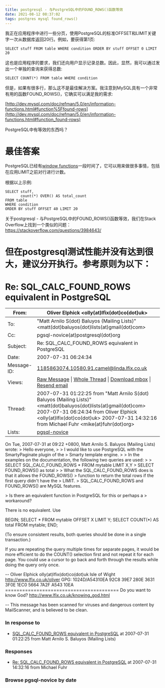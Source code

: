 ```yaml
---
title: postgresql - 与PostgreSQL中的FOUND_ROWS()函数等效
date: 2021-08-12 08:37:02
tags: postgres mysql found_rows()
---
```


我正在应用程序中进行一些分页，使用PostgreSQL的标准OFFSET和LIMIT关键字一次从数据库返回20行。例如，要获得第1页:

```
SELECT stuff FROM table WHERE condition ORDER BY stuff OFFSET 0 LIMIT 20
```



这也是应用程序的要求，我们还向用户显示记录总数。因此，显然，我可以通过发出一个单独的查询来获得总数:

```
SELECT COUNT(*) FROM table WHERE condition
```


但是，如果有很多行，那么这不是最佳解决方案。我注意到MySQL具有一个非常有用的函数FOUND_ROWS()，它确实可以满足我的需求:

[http://dev.mysql.com/doc/refman/5.0/en/information-functions.html#function%5Ffound-rows](http://dev.mysql.com/doc/refman/5.0/en/information-functions.html#function_found-rows)

PostgreSQL中有等效的东西吗？



# 最佳答案

PostgreSQL已经有[window functions](http://www.postgresql.org/docs/current/interactive/tutorial-window.html)一段时间了，它可以用来做很多事情，包括在应用LIMIT之前对行进行计数。

根据以上示例:

```
SELECT stuff,
       count(*) OVER() AS total_count
FROM table
WHERE condition
ORDER BY stuff OFFSET 40 LIMIT 20
```



关于postgresql - 与PostgreSQL中的FOUND_ROWS()函数等效，我们在Stack Overflow上找到一个类似的问题： https://stackoverflow.com/questions/3984643/

# 但在postgresql测试性能并没有达到很大，建议分开执行。参考原则为以下：

# Re: SQL_CALC_FOUND_ROWS equivalent in PostgreSQL

| From:       | Oliver Elphick <olly(at)lfix(dot)co(dot)uk>                  |
| ----------- | ------------------------------------------------------------ |
| To:         | "Matt Arnilo S(dot) Baluyos (Mailing Lists)" <matt(dot)baluyos(dot)lists(at)gmail(dot)com> |
| Cc:         | pgsql-novice(at)postgresql(dot)org                           |
| Subject:    | Re: SQL_CALC_FOUND_ROWS equivalent in PostgreSQL             |
| Date:       | 2007-07-31 06:24:34                                          |
| Message-ID: | [1185863074.10580.91.camel@linda.lfix.co.uk](https://www.postgresql.org/message-id/1185863074.10580.91.camel%40linda.lfix.co.uk) |
| Views:      | [Raw Message](https://www.postgresql.org/message-id/raw/1185863074.10580.91.camel%40linda.lfix.co.uk) \| [Whole Thread](https://www.postgresql.org/message-id/flat/1185863074.10580.91.camel%40linda.lfix.co.uk) \| [Download mbox](https://www.postgresql.org/message-id/mbox/1185863074.10580.91.camel%40linda.lfix.co.uk) \| [Resend email](https://www.postgresql.org/message-id/resend/1185863074.10580.91.camel%40linda.lfix.co.uk) |
| Thread:     | 2007-07-31 01:22:25 from "Matt Arnilo S(dot) Baluyos (Mailing Lists)" <matt(dot)baluyos(dot)lists(at)gmail(dot)com>  2007-07-31 06:24:34 from Oliver Elphick <olly(at)lfix(dot)co(dot)uk>   2007-07-31 14:32:16 from Michael Fuhr <mike(at)fuhr(dot)org> |
| Lists:      | [pgsql-novice](https://www.postgresql.org/list/pgsql-novice/since/200707310624) |

On Tue, 2007-07-31 at 09:22 +0800, Matt Arnilo S. Baluyos (Mailing
Lists) wrote:
\> Hello everyone,
\> 
\> I would like to use PostgreSQL with the SmartyPaginate plugin of the
\> Smarty template engine.
\> 
\> In the examples on the documentation, the following two queries are used:
\> 
\> SELECT SQL_CALC_FOUND_ROWS * FROM mytable LIMIT X,Y
\> SELECT FOUND_ROWS() as total
\> 
\> What the SQL_CALC_FOUND_ROWS does is that it allows the FOUND_ROWS()
\> function to return the total rows if the first query didn't have the
\> LIMIT.
\> 
SQL_CALC_FOUND_ROWS and FOUND_ROWS() are MySQL features.

\> Is there an equivalent function in PostgreSQL for this or perhaps a
\> workaround?

There is no equivalent.  Use

   BEGIN;
   SELECT * FROM mytable OFFSET X LIMIT Y;
   SELECT COUNT(*) AS total FROM mytable;
   END;

(To ensure consistent results, both queries should be done in a single
transaction.)

If you are repeating the query multiple times for separate pages, it
would be more efficient to do the COUNT() selection first and not repeat
it for each page.  You could use a cursor to go back and forth through
the results while doing the query only once.

\-- 
Oliver Elphick                                          olly(at)lfix(dot)co(dot)uk
Isle of Wight                              http://www.lfix.co.uk/oliver
GPG: 1024D/A54310EA  92C8 39E7 280E 3631 3F0E  1EC0 5664 7A2F A543 10EA
                 ========================================
   Do you want to know God?   http://www.lfix.co.uk/knowing_god.html

\-- 
This message has been scanned for viruses and
dangerous content by MailScanner, and is
believed to be clean.





### In response to

- [SQL_CALC_FOUND_ROWS equivalent in PostgreSQL](https://www.postgresql.org/message-id/d1a6d7930707301822geda34b2i1e558ccd84ca9513%40mail.gmail.com) at 2007-07-31 01:22:25 from Matt Arnilo S. Baluyos (Mailing Lists)

### Responses

- [Re: SQL_CALC_FOUND_ROWS equivalent in PostgreSQL](https://www.postgresql.org/message-id/20070731143216.GA28226%40winnie.fuhr.org) at 2007-07-31 14:32:16 from Michael Fuhr

### Browse pgsql-novice by date

[postgresql found_rows性能并不好]: https://www.postgresql.org/message-id/1185863074.10580.91.camel@linda.lfix.co.uk

